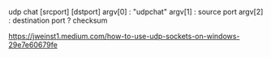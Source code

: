 udp chat [srcport] [dstport]
argv[0] : "udpchat"
argv[1] : source port
argv[2] : destination port
? checksum


https://jweinst1.medium.com/how-to-use-udp-sockets-on-windows-29e7e60679fe
